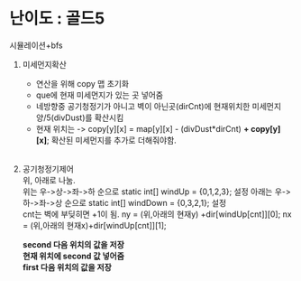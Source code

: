 # 난이도 : 골드5  
시뮬레이션+bfs  


1. 미세먼지확산  
    * 연산을 위해 copy 맵 초기화  
    * que에 현재 미세먼지가 있는 곳 넣어줌  
    * 네방향중 공기청정기가 아니고 벽이 아닌곳(dirCnt)에 현재위치한 미세먼지양/5(divDust)를 확산시킴  
    * 현재 위치는 -> copy[y][x] = map[y][x] - (divDust*dirCnt) **+ copy[y][x]**; 확산된 미세먼지를 추가로 더해줘야함.  
    <br>  
    
2. 공기청정기제어   
    위, 아래로 나눔.  
    위는 우->상->좌->하 순으로 static int[] windUp = {0,1,2,3}; 설정
    아래는 우->하->좌->상 순으로 static int[] windDown = {0,3,2,1}; 설정  
    cnt는 벽에 부딪히면 +1이 됨.
    ny = (위,아래의 현재y) +dir[windUp[cnt]][0]; nx = (위,아래의 현재x)+dir[windUp[cnt]][1];
    
    **second 다음 위치의 값을 저장**  
    **현재 위치에 second 값 넣어줌**  
    **first 다음 위치의 값을 저장**  
    
    
